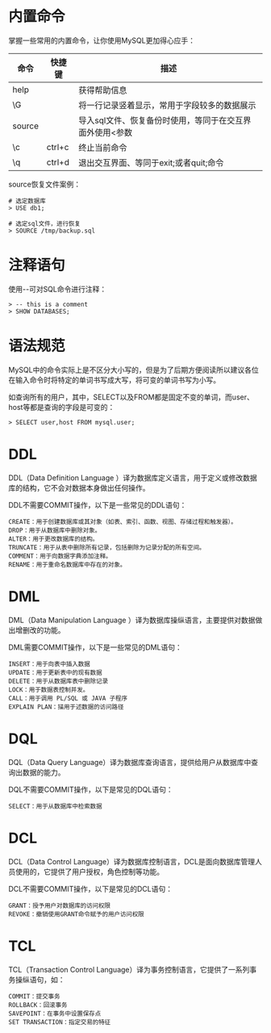 # 内置命令

掌握一些常用的内置命令，让你使用MySQL更加得心应手：

| 命令   | 快捷键 | 描述                                                     |
| ------ | ------ | -------------------------------------------------------- |
| help   |        | 获得帮助信息                                             |
| \G     |        | 将一行记录竖着显示，常用于字段较多的数据展示             |
| source |        | 导入sql文件、恢复备份时使用，等同于在交互界面外使用<参数 |
| \c     | ctrl+c | 终止当前命令                                             |
| \q     | ctrl+d | 退出交互界面、等同于exit;或者quit;命令                   |

source恢复文件案例：

```
# 选定数据库
> USE db1;

# 选定sql文件，进行恢复
> SOURCE /tmp/backup.sql
```



# 注释语句

使用--可对SQL命令进行注释：

```
> -- this is a comment
> SHOW DATABASES;
```



# 语法规范

MySQL中的命令实际上是不区分大小写的，但是为了后期方便阅读所以建议各位在输入命令时将特定的单词书写成大写，将可变的单词书写为小写。

如查询所有的用户，其中，SELECT以及FROM都是固定不变的单词，而user、host等都是查询的字段是可变的：

```
> SELECT user,host FROM mysql.user;
```





# DDL

DDL（Data Definition Language ）译为数据库定义语言，用于定义或修改数据库的结构，它不会对数据本身做出任何操作。

DDL不需要COMMIT操作，以下是一些常见的DDL语句：

```
CREATE：用于创建数据库或其对象（如表、索引、函数、视图、存储过程和触发器）。
DROP：用于从数据库中删除对象。
ALTER：用于更改数据库的结构。
TRUNCATE：用于从表中删除所有记录，包括删除为记录分配的所有空间。
COMMENT：用于向数据字典添加注释。
RENAME：用于重命名数据库中存在的对象。
```



# DML

DML（Data Manipulation Language ）译为数据库操纵语言，主要提供对数据做出增删改的功能。

DML需要COMMIT操作，以下是一些常见的DML语句：

```
INSERT：用于向表中插入数据
UPDATE：用于更新表中的现有数据
DELETE：用于从数据库表中删除记录
LOCK：用于数据表控制并发。
CALL：用于调用 PL/SQL 或 JAVA 子程序
EXPLAIN PLAN：描用于述数据的访问路径
```





# DQL

DQL（Data Query Language）译为数据库查询语言，提供给用户从数据库中查询出数据的能力。

DQL不需要COMMIT操作，以下是常见的DQL语句：

```
SELECT：用于从数据库中检索数据
```



# DCL

DCL（Data Control Language）译为数据库控制语言，DCL是面向数据库管理人员使用的，它提供了用户授权，角色控制等功能。

DCL不需要COMMIT操作，以下是常见的DCL语句：

```
GRANT：授予用户对数据库的访问权限
REVOKE：撤销使用GRANT命令赋予的用户访问权限
```





# TCL

TCL（Transaction Control Language）译为事务控制语言，它提供了一系列事务操纵语句，如：

```
COMMIT：提交事务
ROLLBACK：回滚事务
SAVEPOINT：在事务中设置保存点
SET TRANSACTION：指定交易的特征
```



